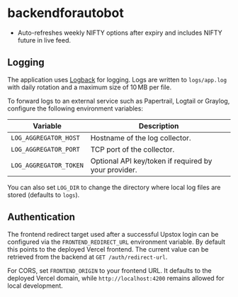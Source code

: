 # backendforautobot

- Auto-refreshes weekly NIFTY options after expiry and includes NIFTY future in live feed.

## Logging

The application uses [Logback](https://logback.qos.ch/) for logging. Logs are written to
`logs/app.log` with daily rotation and a maximum size of 10 MB per file.

To forward logs to an external service such as Papertrail, Logtail or Graylog,
configure the following environment variables:

| Variable | Description |
|----------|-------------|
| `LOG_AGGREGATOR_HOST` | Hostname of the log collector. |
| `LOG_AGGREGATOR_PORT` | TCP port of the collector. |
| `LOG_AGGREGATOR_TOKEN` | Optional API key/token if required by your provider. |

You can also set `LOG_DIR` to change the directory where local log files are
stored (defaults to `logs`).

## Authentication

The frontend redirect target used after a successful Upstox login can be
configured via the `FRONTEND_REDIRECT_URL` environment variable. By default this
points to the deployed Vercel frontend. The current value can be retrieved from
the backend at `GET /auth/redirect-url`.

For CORS, set `FRONTEND_ORIGIN` to your frontend URL. It defaults to the deployed
Vercel domain, while `http://localhost:4200` remains allowed for local
development.
